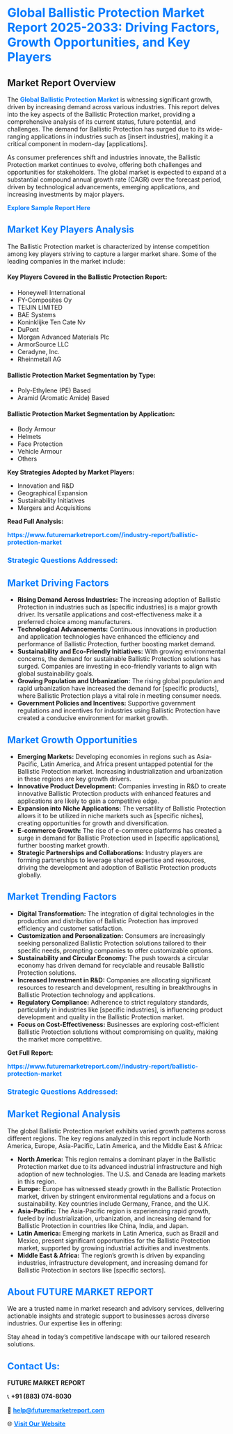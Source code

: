 <h1 style="color: #007BFF;">Global Ballistic Protection Market Report 2025-2033: Driving Factors, Growth Opportunities, and Key Players</h1>

<section id="overview">
<h2>Market Report Overview</h2>
<p>The <a href="https://www.futuremarketreport.com//industry-report/ballistic-protection-market" style="color: #007BFF; text-decoration: none;"><strong>Global Ballistic Protection Market</strong></a> is witnessing significant growth, driven by increasing demand across various industries. This report delves into the key aspects of the Ballistic Protection market, providing a comprehensive analysis of its current status, future potential, and challenges. The demand for Ballistic Protection has surged due to its wide-ranging applications in industries such as [insert industries], making it a critical component in modern-day [applications].</p>
<p>As consumer preferences shift and industries innovate, the Ballistic Protection market continues to evolve, offering both challenges and opportunities for stakeholders. The global market is expected to expand at a substantial compound annual growth rate (CAGR) over the forecast period, driven by technological advancements, emerging applications, and increasing investments by major players.</p>
</section>

<section id="overview">
<p><a href="https://www.futuremarketreport.com//request-sample/reportId=87334" style="color: #007BFF; text-decoration: none;"><strong>Explore Sample Report Here</strong></a></p>
</section>

<section id="key-players">
<h2 style="color: #007BFF;">Market Key Players Analysis</h2>
<p>The Ballistic Protection market is characterized by intense competition among key players striving to capture a larger market share. Some of the leading companies in the market include:</p>
<h4>Key Players Covered in the Ballistic Protection Report:</h4>
<ul><li>Honeywell International</li><li>FY-Composites Oy</li><li>TEIJIN LIMITED</li><li>BAE Systems</li><li>Koninklijke Ten Cate Nv</li><li>DuPont</li><li>Morgan Advanced Materials Plc</li><li>ArmorSource LLC</li><li>Ceradyne, Inc.</li><li>Rheinmetall AG</li></ul>
<h4>Ballistic Protection Market Segmentation by Type:</h4>
<ul><li>Poly-Ethylene (PE) Based</li><li>Aramid (Aromatic Amide) Based</li></ul>

<h4>Ballistic Protection Market Segmentation by Application:</h4>
<ul><li>Body Armour</li><li>Helmets</li><li>Face Protection</li><li>Vehicle Armour</li><li>Others</li></ul>
<p><strong>Key Strategies Adopted by Market Players:</strong></p>
<ul>
<li>Innovation and R&D</li>
<li>Geographical Expansion</li>
<li>Sustainability Initiatives</li>
<li>Mergers and Acquisitions</li>
</ul>
</section>

<section>
<p><strong>Read Full Analysis: </strong></p><a href="https://www.futuremarketreport.com//industry-report/ballistic-protection-market" style="color: #007BFF; text-decoration: none;"><strong>https://www.futuremarketreport.com//industry-report/ballistic-protection-market</strong></a>
<h3 style="color: #007BFF;">Strategic Questions Addressed:</h3>
</section>

<section id="driving-factors">
<h2 style="color: #007BFF;">Market Driving Factors</h2>
<ul>
<li><strong>Rising Demand Across Industries:</strong> The increasing adoption of Ballistic Protection in industries such as [specific industries] is a major growth driver. Its versatile applications and cost-effectiveness make it a preferred choice among manufacturers.</li>
<li><strong>Technological Advancements:</strong> Continuous innovations in production and application technologies have enhanced the efficiency and performance of Ballistic Protection, further boosting market demand.</li>
<li><strong>Sustainability and Eco-Friendly Initiatives:</strong> With growing environmental concerns, the demand for sustainable Ballistic Protection solutions has surged. Companies are investing in eco-friendly variants to align with global sustainability goals.</li>
<li><strong>Growing Population and Urbanization:</strong> The rising global population and rapid urbanization have increased the demand for [specific products], where Ballistic Protection plays a vital role in meeting consumer needs.</li>
<li><strong>Government Policies and Incentives:</strong> Supportive government regulations and incentives for industries using Ballistic Protection have created a conducive environment for market growth.</li>
</ul>
</section>

<section id="growth-opportunities">
<h2 style="color: #007BFF;">Market Growth Opportunities</h2>
<ul>
<li><strong>Emerging Markets:</strong> Developing economies in regions such as Asia-Pacific, Latin America, and Africa present untapped potential for the Ballistic Protection market. Increasing industrialization and urbanization in these regions are key growth drivers.</li>
<li><strong>Innovative Product Development:</strong> Companies investing in R&D to create innovative Ballistic Protection products with enhanced features and applications are likely to gain a competitive edge.</li>
<li><strong>Expansion into Niche Applications:</strong> The versatility of Ballistic Protection allows it to be utilized in niche markets such as [specific niches], creating opportunities for growth and diversification.</li>
<li><strong>E-commerce Growth:</strong> The rise of e-commerce platforms has created a surge in demand for Ballistic Protection used in [specific applications], further boosting market growth.</li>
<li><strong>Strategic Partnerships and Collaborations:</strong> Industry players are forming partnerships to leverage shared expertise and resources, driving the development and adoption of Ballistic Protection products globally.</li>
</ul>
</section>

<section id="trending-factors">
<h2 style="color: #007BFF;">Market Trending Factors</h2>
<ul>
<li><strong>Digital Transformation:</strong> The integration of digital technologies in the production and distribution of Ballistic Protection has improved efficiency and customer satisfaction.</li>
<li><strong>Customization and Personalization:</strong> Consumers are increasingly seeking personalized Ballistic Protection solutions tailored to their specific needs, prompting companies to offer customizable options.</li>
<li><strong>Sustainability and Circular Economy:</strong> The push towards a circular economy has driven demand for recyclable and reusable Ballistic Protection solutions.</li>
<li><strong>Increased Investment in R&D:</strong> Companies are allocating significant resources to research and development, resulting in breakthroughs in Ballistic Protection technology and applications.</li>
<li><strong>Regulatory Compliance:</strong> Adherence to strict regulatory standards, particularly in industries like [specific industries], is influencing product development and quality in the Ballistic Protection market.</li>
<li><strong>Focus on Cost-Effectiveness:</strong> Businesses are exploring cost-efficient Ballistic Protection solutions without compromising on quality, making the market more competitive.</li>
</ul>
</section>

<section>
<p><strong>Get Full Report: </strong></p><a href="https://www.futuremarketreport.com//industry-report/ballistic-protection-market" style="color: #007BFF; text-decoration: none;"><strong>https://www.futuremarketreport.com//industry-report/ballistic-protection-market</strong></a>
<h3 style="color: #007BFF;">Strategic Questions Addressed:</h3>
</section>


<section id="regional-analysis">
<h2 style="color: #007BFF;">Market Regional Analysis</h2>
<p>The global Ballistic Protection market exhibits varied growth patterns across different regions. The key regions analyzed in this report include North America, Europe, Asia-Pacific, Latin America, and the Middle East & Africa:</p>
<ul>
<li><strong>North America:</strong> This region remains a dominant player in the Ballistic Protection market due to its advanced industrial infrastructure and high adoption of new technologies. The U.S. and Canada are leading markets in this region.</li>
<li><strong>Europe:</strong> Europe has witnessed steady growth in the Ballistic Protection market, driven by stringent environmental regulations and a focus on sustainability. Key countries include Germany, France, and the U.K.</li>
<li><strong>Asia-Pacific:</strong> The Asia-Pacific region is experiencing rapid growth, fueled by industrialization, urbanization, and increasing demand for Ballistic Protection in countries like China, India, and Japan.</li>
<li><strong>Latin America:</strong> Emerging markets in Latin America, such as Brazil and Mexico, present significant opportunities for the Ballistic Protection market, supported by growing industrial activities and investments.</li>
<li><strong>Middle East & Africa:</strong> The region’s growth is driven by expanding industries, infrastructure development, and increasing demand for Ballistic Protection in sectors like [specific sectors].</li>
</ul>
</section>

<footer>
<h2 style="color: #007BFF;">About FUTURE MARKET REPORT</h2>
<p>We are a trusted name in market research and advisory services, delivering actionable insights and strategic support to businesses across diverse industries. Our expertise lies in offering:</p>

<p>Stay ahead in today’s competitive landscape with our tailored research solutions.</p>

<h2 style="color: #007BFF;">Contact Us:</h2>
<p><strong>FUTURE MARKET REPORT</strong></p>
<p>📞 <strong>+91 (883) 074-8030</strong></p>
<p>📧 <strong><a href="mailto:help@futuremarketreport.com" style="color: #007BFF;">help@futuremarketreport.com</a></strong></p>
<p>🌐 <strong><a href="https://www.futuremarketreport.com/" style="color: #007BFF;">Visit Our Website</a></strong></p>
</footer>